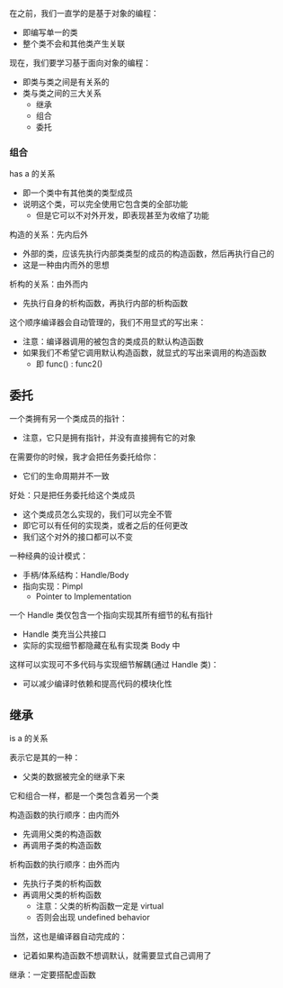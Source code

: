 在之前，我们一直学的是基于对象的编程：
- 即编写单一的类
- 整个类不会和其他类产生关联

现在，我们要学习基于面向对象的编程：
- 即类与类之间是有关系的
- 类与类之间的三大关系
	- 继承
	- 组合
	- 委托

### 组合

has a 的关系

- 即一个类中有其他类的类型成员
- 说明这个类，可以完全使用它包含类的全部功能
	- 但是它可以不对外开发，即表现甚至为收缩了功能

构造的关系：先内后外
- 外部的类，应该先执行内部类类型的成员的构造函数，然后再执行自己的
- 这是一种由内而外的思想

析构的关系：由外而内
- 先执行自身的析构函数，再执行内部的析构函数

这个顺序编译器会自动管理的，我们不用显式的写出来：
- 注意：编译器调用的被包含的类成员的默认构造函数
- 如果我们不希望它调用默认构造函数，就显式的写出来调用的构造函数
	- 即 func() : func2()

## 委托

一个类拥有另一个类成员的指针：
- 注意，它只是拥有指针，并没有直接拥有它的对象

在需要你的时候，我才会把任务委托给你：
- 它们的生命周期并不一致

好处：只是把任务委托给这个类成员
- 这个类成员怎么实现的，我们可以完全不管
- 即它可以有任何的实现类，或者之后的任何更改
- 我们这个对外的接口都可以不变

一种经典的设计模式：
- 手柄/体系结构：Handle/Body
- 指向实现：Pimpl
	- Pointer to Implementation

一个 Handle 类仅包含一个指向实现其所有细节的私有指针
- Handle 类充当公共接口
- 实际的实现细节都隐藏在私有实现类 Body 中

这样可以实现可不多代码与实现细节解耦(通过 Handle 类)：
- 可以减少编译时依赖和提高代码的模块化性

## 继承

is a 的关系

表示它是其的一种：
- 父类的数据被完全的继承下来

它和组合一样，都是一个类包含着另一个类

构造函数的执行顺序：由内而外
- 先调用父类的构造函数
- 再调用子类的构造函数

析构函数的执行顺序：由外而内
- 先执行子类的析构函数
- 再调用父类的析构函数
	- 注意：父类的析构函数一定是 virtual
	- 否则会出现 undefined behavior

当然，这也是编译器自动完成的：
- 记着如果构造函数不想调默认，就需要显式自己调用了

继承：一定要搭配虚函数